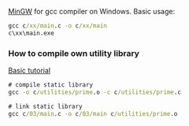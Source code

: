 [MinGW](http://www.mingw.org/wiki/Getting_Started) for gcc compiler on Windows. Basic usage:
```cmd
gcc c/xx/main.c -o c/xx/main
c\xx\main.exe
```

### How to compile own utility library
[Basic tutorial](https://www.cs.swarthmore.edu/~newhall/unixhelp/howto_C_libraries.html)
```cmd
# compile static library
gcc -o c/utilities/prime.o -c c/utilities/prime.c

# link static library
gcc c/03/main.c -o c/03/main c/utilities/prime.o
```
